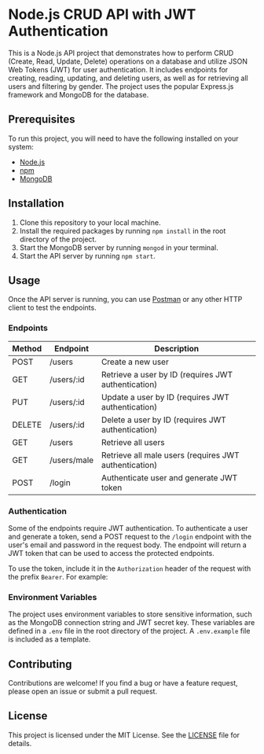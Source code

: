 # Node.js CRUD API with JWT Authentication

This is a Node.js API project that demonstrates how to perform CRUD (Create, Read, Update, Delete) operations on a database and utilize JSON Web Tokens (JWT) for user authentication. It includes endpoints for creating, reading, updating, and deleting users, as well as for retrieving all users and filtering by gender. The project uses the popular Express.js framework and MongoDB for the database.

## Prerequisites

To run this project, you will need to have the following installed on your system:

- [Node.js](https://nodejs.org/en/)
- [npm](https://www.npmjs.com/)
- [MongoDB](https://www.mongodb.com/)

## Installation

1. Clone this repository to your local machine.
2. Install the required packages by running `npm install` in the root directory of the project.
3. Start the MongoDB server by running `mongod` in your terminal.
4. Start the API server by running `npm start`.

## Usage

Once the API server is running, you can use [Postman](https://www.postman.com/) or any other HTTP client to test the endpoints.

### Endpoints

| Method | Endpoint    | Description                                           |
| ------ | ----------- | ----------------------------------------------------- |
| POST   | /users      | Create a new user                                     |
| GET    | /users/:id  | Retrieve a user by ID (requires JWT authentication)   |
| PUT    | /users/:id  | Update a user by ID (requires JWT authentication)     |
| DELETE | /users/:id  | Delete a user by ID (requires JWT authentication)     |
| GET    | /users      | Retrieve all users                                    |
| GET    | /users/male | Retrieve all male users (requires JWT authentication) |
| POST   | /login      | Authenticate user and generate JWT token              |

### Authentication

Some of the endpoints require JWT authentication. To authenticate a user and generate a token, send a POST request to the `/login` endpoint with the user's email and password in the request body. The endpoint will return a JWT token that can be used to access the protected endpoints.

To use the token, include it in the `Authorization` header of the request with the prefix `Bearer`. For example:

### Environment Variables

The project uses environment variables to store sensitive information, such as the MongoDB connection string and JWT secret key. These variables are defined in a `.env` file in the root directory of the project. A `.env.example` file is included as a template.

## Contributing

Contributions are welcome! If you find a bug or have a feature request, please open an issue or submit a pull request.

## License

This project is licensed under the MIT License. See the [LICENSE](LICENSE) file for details.